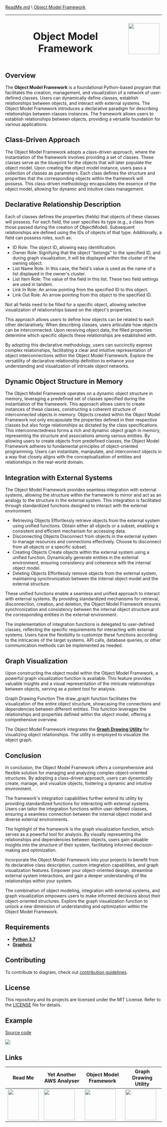 [ReadMe.md](..\ReadMe.md) \ [Object Model Framework](Object_Model_Framework.md)

<table style="width: 100%">
  <thead>
    <tr>
        <th>
            <h1>Object Model Framework</h1>
        </th>
        <th>
            <img src="../img/Object_Model_Framework.png" width="100" height="100">
        </th>
    </tr>
  </thead>
</table>

## Overview
The **Object Model Framework** is a foundational Python-based program that facilitates the creation, management, and visualization of a network of user-defined classes. Users can dynamically define classes, establish relationships between objects, and interact with external systems.
The Object Model Framework introduces a declarative paradigm for describing relationships between classes instances.
The framework allows users to establish relationships between objects, providing a versatile foundation for various applications.

## Class-Driven Approach
The Object Model Framework adopts a class-driven approach, where the instantiation of the framework involves providing a set of classes. These classes serve as the blueprint for the objects that will later populate the object model.
Upon creating the object model instance, users pass a collection of classes as parameters. Each class defines the structure and properties that the corresponding objects within the framework will possess. This class-driven methodology encapsulates the essence of the object model, allowing for dynamic and intuitive class management.

## Declarative Relationship Description
Each of classes defines the properties (fields) that objects of these classes will possess.
For each field, the user specifies its type (e.g., a class from those passed during the creation of ObjectModel). Subsequent relationships are defined using the IDs of objects of that type. Additionally, a field can possess roles, such as:

- ID Role: The object ID, allowing easy identification.
- Owner Role: Signifying that the object "belongs" to the specified ID, and during graph visualization, it will be displayed within the cluster of the owning object.
- List Name Role: In this case, the field's value is used as the name of a list displayed in the owner's cluster.
- List Item Role: The value of the field in this list. These two field settings are used in tandem.
- Link In Role: An arrow pointing from the specified ID to this object.
- Link Out Role: An arrow pointing from this object to the specified ID.

Not all fields need to be filled for a specific object, allowing selective visualization of relationships based on the object's properties.

This approach allows users to define how objects can be related to each other declaratively. When describing classes, users articulate how objects can be interconnected. Upon receiving object data, the filled properties determine which specific objects these relationships are established with.

By adopting this declarative methodology, users can succinctly express complex relationships, facilitating a clear and intuitive representation of object interconnections within the Object Model Framework. Explore the versatility of declarative relationship definition to enhance your understanding and visualization of intricate object networks.

## Dynamic Object Structure in Memory
The Object Model Framework operates on a dynamic object structure in memory, leveraging a predefined set of classes specified during the instantiation of the framework. This approach allows users to create instances of these classes, constructing a coherent structure of interconnected objects in memory.
Objects created within the Object Model Framework not only encapsulate the properties defined in their respective classes but also forge relationships as dictated by the class specifications. This interconnectedness forms a rich and dynamic object graph in memory, representing the structure and associations among various entities.
By allowing users to create objects from predefined classes, the Object Model Framework adheres to fundamental principles of object-oriented programming. Users can instantiate, manipulate, and interconnect objects in a way that closely aligns with the conceptualization of entities and relationships in the real-world domain.

## Integration with External Systems
The Object Model Framework provides seamless integration with external systems, allowing the structure within the framework to mirror and act as an analogy to the structure in the external system. This integration is facilitated through standardized functions designed to interact with the external environment.

- Retrieving Objects
Effortlessly retrieve objects from the external system using unified functions. Obtain either all objects or a subset, enabling a consistent and efficient mechanism for accessing data.
- Disconnecting Objects
Disconnect from objects in the external system to manage resources and connections effectively. Choose to disconnect from all objects or a specific subset.
- Creating Objects
Create objects within the external system using a unified function. Dynamically generate entities in the external environment, ensuring consistency and coherence with the internal object model.
- Deleting Objects
Effortlessly remove objects from the external system, maintaining synchronization between the internal object model and the external structure.

These unified functions enable a seamless and unified approach to interact with external systems. By providing standardized mechanisms for retrieval, disconnection, creation, and deletion, the Object Model Framework ensures synchronization and consistency between the internal object structure and the corresponding entities in the external environment.

The implementation of integration functions is delegated to user-defined classes, reflecting the specific requirements for interacting with external systems. Users have the flexibility to customize these functions according to the intricacies of the target systems. API calls, database queries, or other communication methods can be implemented as needed.

## Graph Visualization
Upon constructing the object model within the Object Model Framework, a powerful graph visualization function is available. This feature provides valuable insights and a visual representation of the intricate relationships between objects, serving as a potent tool for analysis.

Graph Drawing Function
The draw_graph function facilitates the visualization of the entire object structure, showcasing the connections and dependencies between different entities. This function leverages the relationships and properties defined within the object model, offering a comprehensive overview.

The Object Model Framework integrates the [**Graph Drawing Utility**](Graph_Drawing_Utility.md) for visualizing object relationships. The utility is employed to visualize the object graph.

## Conclusion
In conclusion, the Object Model Framework offers a comprehensive and flexible solution for managing and analyzing complex object-oriented structures. By adopting a class-driven approach, users can dynamically create, manage, and visualize objects, fostering a dynamic and intuitive environment.

The framework's integration capabilities further extend its utility by providing standardized functions for interacting with external systems. Users can tailor the integration functions within user-defined classes, ensuring a seamless connection between the internal object model and diverse external environments.

The highlight of the framework is the graph visualization function, which serves as a powerful tool for analysis. By visually representing the relationships and dependencies between objects, users gain valuable insights into the structure of their system, facilitating informed decision-making and optimization.

Incorporate the Object Model Framework into your projects to benefit from its declarative class description, custom integration capabilities, and graph visualization features. Empower your object-oriented design, streamline external system interactions, and gain a deeper understanding of the relationships within your system.

The combination of object modeling, integration with external systems, and graph visualization empowers users to make informed decisions about their object-oriented structures. Explore the graph visualization function to unlock a new dimension of understanding and optimization within the Object Model Framework.

## Requirements

- [**Python 3.7**](https://www.python.org/)
- [**Graphviz**](https://graphviz.gitlab.io/download/)

## Contributing

To contribute to diagram, check out [contribution guidelines](docs/CONTRIBUTING.md).

## License

This repository and its projects are licensed under the MIT License. Refer to the [LICENSE](docs/LICENSE.md) file for details.

## Example

[Source code](../Demo.py)

<img src="../img/Demo.png">

## Links

| Read Me       | Yet Another AWS Analyser | Object Model Framework | Graph Drawing Utility |
| ------------- | ------------------------ | ---------------------- | --------------------- |
| [<img src="../img/Home.png" width="100" height="100">](../ReadMe.md) | [<img src="../img/Yet_Another_AWS_Analyser.png" width="100" height="100">](../docs/Yet_Another_AWS_Analyser.md) | [<img src="../img/Object_Model_Framework.png" width="100" height="100">](../docs/Object_Model_Framework.md) | [<img src="../img/Graph_Drawing_Utility.png" width="100" height="100">](../docs/Graph_Drawing_Utility.md) |